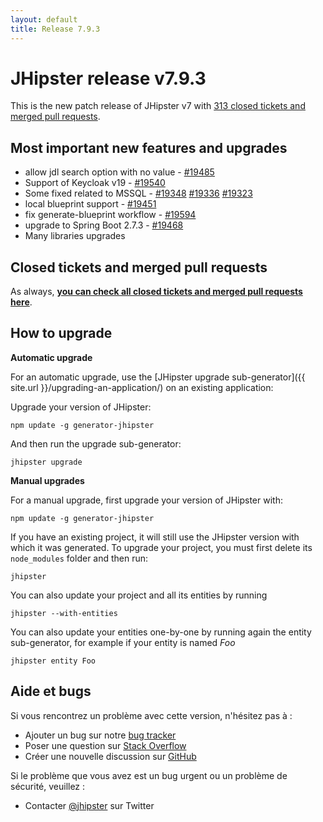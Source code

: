 ```yaml
---
layout: default
title: Release 7.9.3
---
```


# JHipster release v7.9.3

This is the new patch release of JHipster v7 with [313 closed tickets and merged pull requests](https://github.com/jhipster/generator-jhipster/issues?q=milestone%3A7.9.3+is%3Aclosed).

## Most important new features and upgrades

- allow jdl search option with no value - [#19485](https://github.com/jhipster/generator-jhipster/pull/19485)
- Support of Keycloak v19 - [#19540](https://github.com/jhipster/generator-jhipster/pull/19540)
- Some fixed related to MSSQL - [#19348](https://github.com/jhipster/generator-jhipster/pull/19348) [#19336](https://github.com/jhipster/generator-jhipster/pull/19336) [#19323](https://github.com/jhipster/generator-jhipster/pull/19323)
- local blueprint support - [#19451](https://github.com/jhipster/generator-jhipster/pull/19451)
- fix generate-blueprint workflow - [#19594](https://github.com/jhipster/generator-jhipster/pull/19594)
- upgrade to Spring Boot 2.7.3 - [#19468](https://github.com/jhipster/generator-jhipster/pull/19468)
- Many libraries upgrades

## Closed tickets and merged pull requests

As always, **[you can check all closed tickets and merged pull requests here](https://github.com/jhipster/generator-jhipster/issues?q=milestone%3A7.9.3+is%3Aclosed)**.

## How to upgrade

**Automatic upgrade**

For an automatic upgrade, use the [JHipster upgrade sub-generator]({{ site.url }}/upgrading-an-application/) on an existing application:

Upgrade your version of JHipster:

```
npm update -g generator-jhipster
```

And then run the upgrade sub-generator:

```
jhipster upgrade
```

**Manual upgrades**

For a manual upgrade, first upgrade your version of JHipster with:

```
npm update -g generator-jhipster
```

If you have an existing project, it will still use the JHipster version with which it was generated.
To upgrade your project, you must first delete its `node_modules` folder and then run:

```
jhipster
```

You can also update your project and all its entities by running

```
jhipster --with-entities
```

You can also update your entities one-by-one by running again the entity sub-generator, for example if your entity is named _Foo_

```
jhipster entity Foo
```

## Aide et bugs

Si vous rencontrez un problème avec cette version, n'hésitez pas à :

- Ajouter un bug sur notre [bug tracker](https://github.com/jhipster/generator-jhipster/issues?state=open)
- Poser une question sur [Stack Overflow](http://stackoverflow.com/tags/jhipster/info)
- Créer une nouvelle discussion sur [GitHub](https://github.com/jhipster/generator-jhipster/discussions)

Si le problème que vous avez est un bug urgent ou un problème de sécurité, veuillez :

- Contacter [@jhipster](https://twitter.com/jhipster) sur Twitter